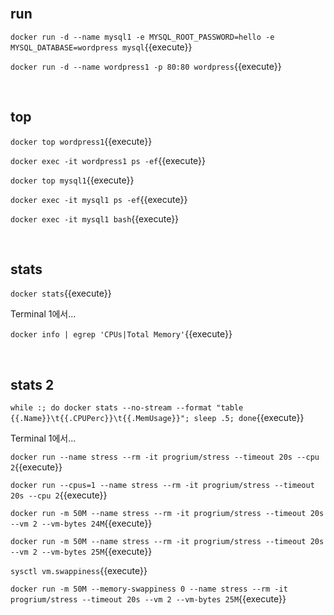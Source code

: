 <br>

## run

`docker run -d --name mysql1 -e MYSQL_ROOT_PASSWORD=hello -e MYSQL_DATABASE=wordpress mysql`{{execute}}

`docker run -d --name wordpress1 -p 80:80 wordpress`{{execute}}

<br>

## top

`docker top wordpress1`{{execute}}

`docker exec -it wordpress1 ps -ef`{{execute}}

`docker top mysql1`{{execute}}

`docker exec -it mysql1 ps -ef`{{execute}}

`docker exec -it mysql1 bash`{{execute}}

<br>

## stats

`docker stats`{{execute}}

Terminal 1에서...

`docker info | egrep 'CPUs|Total Memory'`{{execute}}

<br>

## stats 2

`while :; do docker stats --no-stream --format "table {{.Name}}\t{{.CPUPerc}}\t{{.MemUsage}}"; sleep .5; done`{{execute}}

Terminal 1에서...

`docker run --name stress --rm -it progrium/stress --timeout 20s --cpu 2`{{execute}}

`docker run --cpus=1 --name stress --rm -it progrium/stress --timeout 20s --cpu 2`{{execute}}

`docker run -m 50M --name stress --rm -it progrium/stress --timeout 20s --vm 2 --vm-bytes 24M`{{execute}}

`docker run -m 50M --name stress --rm -it progrium/stress --timeout 20s --vm 2 --vm-bytes 25M`{{execute}}

`sysctl vm.swappiness`{{execute}}

`docker run -m 50M --memory-swappiness 0 --name stress --rm -it progrium/stress --timeout 20s --vm 2 --vm-bytes 25M`{{execute}}
